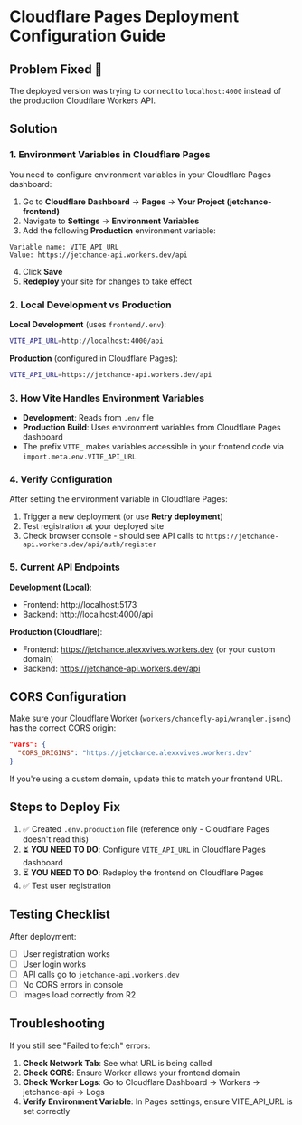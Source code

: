 # Cloudflare Pages Deployment Configuration Guide

## Problem Fixed 🎉
The deployed version was trying to connect to `localhost:4000` instead of the production Cloudflare Workers API.

## Solution

### 1. Environment Variables in Cloudflare Pages

You need to configure environment variables in your Cloudflare Pages dashboard:

1. Go to **Cloudflare Dashboard** → **Pages** → **Your Project (jetchance-frontend)**
2. Navigate to **Settings** → **Environment Variables**
3. Add the following **Production** environment variable:

```
Variable name: VITE_API_URL
Value: https://jetchance-api.workers.dev/api
```

4. Click **Save**
5. **Redeploy** your site for changes to take effect

### 2. Local Development vs Production

**Local Development** (uses `frontend/.env`):
```bash
VITE_API_URL=http://localhost:4000/api
```

**Production** (configured in Cloudflare Pages):
```bash
VITE_API_URL=https://jetchance-api.workers.dev/api
```

### 3. How Vite Handles Environment Variables

- **Development**: Reads from `.env` file
- **Production Build**: Uses environment variables from Cloudflare Pages dashboard
- The prefix `VITE_` makes variables accessible in your frontend code via `import.meta.env.VITE_API_URL`

### 4. Verify Configuration

After setting the environment variable in Cloudflare Pages:

1. Trigger a new deployment (or use **Retry deployment**)
2. Test registration at your deployed site
3. Check browser console - should see API calls to `https://jetchance-api.workers.dev/api/auth/register`

### 5. Current API Endpoints

**Development (Local)**:
- Frontend: http://localhost:5173
- Backend: http://localhost:4000/api

**Production (Cloudflare)**:
- Frontend: https://jetchance.alexxvives.workers.dev (or your custom domain)
- Backend: https://jetchance-api.workers.dev/api

## CORS Configuration

Make sure your Cloudflare Worker (`workers/chancefly-api/wrangler.jsonc`) has the correct CORS origin:

```json
"vars": {
  "CORS_ORIGINS": "https://jetchance.alexxvives.workers.dev"
}
```

If you're using a custom domain, update this to match your frontend URL.

## Steps to Deploy Fix

1. ✅ Created `.env.production` file (reference only - Cloudflare Pages doesn't read this)
2. ⏳ **YOU NEED TO DO**: Configure `VITE_API_URL` in Cloudflare Pages dashboard
3. ⏳ **YOU NEED TO DO**: Redeploy the frontend on Cloudflare Pages
4. ✅ Test user registration

## Testing Checklist

After deployment:
- [ ] User registration works
- [ ] User login works
- [ ] API calls go to `jetchance-api.workers.dev`
- [ ] No CORS errors in console
- [ ] Images load correctly from R2

## Troubleshooting

If you still see "Failed to fetch" errors:

1. **Check Network Tab**: See what URL is being called
2. **Check CORS**: Ensure Worker allows your frontend domain
3. **Check Worker Logs**: Go to Cloudflare Dashboard → Workers → jetchance-api → Logs
4. **Verify Environment Variable**: In Pages settings, ensure VITE_API_URL is set correctly
